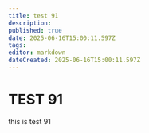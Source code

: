 ```yaml
---
title: test 91
description: 
published: true
date: 2025-06-16T15:00:11.597Z
tags: 
editor: markdown
dateCreated: 2025-06-16T15:00:11.597Z
---
```


# TEST 91
this is test 91
